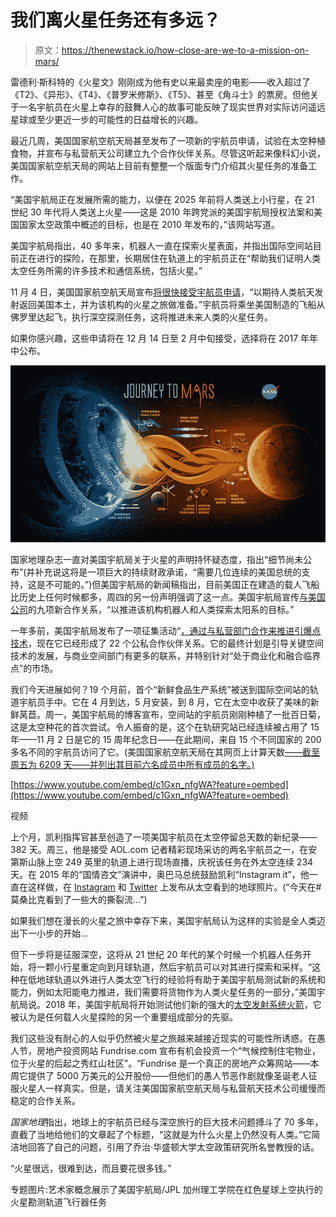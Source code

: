 # 我们离火星任务还有多远？

> 原文：<https://thenewstack.io/how-close-are-we-to-a-mission-on-mars/>

雷德利·斯科特的《火星文》刚刚成为他有史以来最卖座的电影——收入超过了《T2》、《异形》、《T4》、《普罗米修斯》、《T5》、甚至《角斗士》的票房。但他关于一名宇航员在火星上幸存的鼓舞人心的故事可能反映了现实世界对实际访问遥远星球或至少更近一步的可能性的日益增长的兴趣。

最近几周，美国国家航空航天局甚至发布了一项新的宇航员申请，试验在太空种植食物，并宣布与私营航天公司建立九个合作伙伴关系。尽管这听起来像科幻小说，美国国家航空航天局的网站上目前有整整一个版面专门介绍其火星任务的准备工作。

“美国宇航局正在发展所需的能力，以便在 2025 年前将人类送上小行星，在 21 世纪 30 年代将人类送上火星——这是 2010 年跨党派的美国宇航局授权法案和美国国家太空政策中概述的目标，也是在 2010 年发布的，”该网站写道。

美国宇航局指出，40 多年来，机器人一直在探索火星表面，并指出国际空间站目前正在进行的探险，在那里，长期居住在轨道上的宇航员正在“帮助我们证明人类太空任务所需的许多技术和通信系统，包括火星。”

11 月 4 日，美国国家航空航天局宣布[将很快接受宇航员申请](http://www.nasa.gov/press-release/be-an-astronaut-nasa-seeks-explorers-for-future-space-missions)，“以期待人类航天发射返回美国本土，并为该机构的火星之旅做准备。”宇航员将乘坐美国制造的飞船从佛罗里达起飞，执行深空探测任务，这将推进未来人类的火星任务。

如果你感兴趣，这些申请将在 12 月 14 日至 2 月中旬接受，选择将在 2017 年年中公布。

[![journey_to_mars](img/2ef07c845d3452c5f09fca5769ccd589.png)](https://thenewstack.io/wp-content/uploads/2015/11/journey_to_mars.jpeg)

国家地理杂志一直对美国宇航局关于火星的声明持怀疑态度，指出“细节尚未公布”(并补充说这将是一项巨大的持续财政承诺，“需要几位连续的美国总统的支持，这是不可能的。”)但美国宇航局的新闻稿指出，目前美国正在建造的载人飞船比历史上任何时候都多，周四的另一份声明强调了这一点。美国宇航局宣传[与美国公司](http://www.prnewswire.com/news-releases/nasa-announces-new-public-private-partnerships-to-advance-tipping-point-emerging-space-capabilities-300182258.html)的九项新合作关系，“以推进该机构机器人和人类探索太阳系的目标。”

一年多前，美国宇航局发布了一项征集活动“[，通过与私营部门合作来推进引爆点技术](http://nspires.nasaprs.com/external/solicitations/summary.do?method=init&solId=%7BED1BDB01-28C8-6859-E277-ED206F8B6D68%7D&path=open)，现在它已经形成了 22 个公私合作伙伴关系。它的最终计划是引导关键空间技术的发展，与商业空间部门有更多的联系，并特别针对“处于商业化和融合临界点”的市场。

我们今天进展如何？19 个月前，首个“新鲜食品生产系统”被送到国际空间站的轨道宇航员手中。它在 4 月到达，5 月安装，到 8 月，它在太空中收获了美味的新鲜莴苣。周一，美国宇航局的博客宣布，空间站的宇航员刚刚种植了一批百日菊，这是太空种花的首次尝试。令人振奋的是，这个在轨研究站已经连续被占用了 15 年——11 月 2 日是它的 15 周年纪念日——在此期间，来自 15 个不同国家的 200 多名不同的宇航员访问了它。(美国国家航空航天局在其网页上计算天数[——截至周五为 6209 天——并列出其目前六名成员中所有成员的名字。)](https://www.nasa.gov/mission_pages/station/main/index.html)

[https://www.youtube.com/embed/c1Gxn_nfgWA?feature=oembed](https://www.youtube.com/embed/c1Gxn_nfgWA?feature=oembed)

视频

上个月，凯利指挥官甚至创造了一项美国宇航员在太空停留总天数的新纪录——382 天。周三，他是接受 AOL.com 记者精彩现场采访的两名宇航员之一，在安第斯山脉上空 249 英里的轨道上进行现场直播，庆祝该任务在外太空连续 234 天。在 2015 年的“国情咨文”演讲中，奥巴马总统鼓励凯利“Instagram it”，他一直在这样做，在 [Instagram](https://instagram.com/stationcdrkelly/?hl=en) 和 [Twitter](https://twitter.com/StationCDRKelly) 上发布从太空看到的地球照片。(“今天在#莫桑比克看到了一些大的撕裂流…”)

如果我们想在漫长的火星之旅中幸存下来，美国宇航局认为这样的实验是全人类迈出下一小步的开始…

但下一步将是征服深空，这将从 21 世纪 20 年代的某个时候一个机器人任务开始，将一颗小行星重定向到月球轨道，然后宇航员可以对其进行探索和采样。“这种在低地球轨道以外进行人类太空飞行的经验将有助于美国宇航局测试新的系统和能力，例如太阳能电力推进，我们需要将货物作为人类火星任务的一部分，”美国宇航局说。2018 年，美国宇航局将开始测试他们新的强大的[太空发射系统火箭](https://www.nasa.gov/exploration/systems/sls/overview.html)，它被认为是任何载人火星探险的另一个重要组成部分的先驱。

我们这些没有耐心的人似乎仍然被火星之旅越来越接近现实的可能性所诱惑。在愚人节，房地产投资网站 Fundrise.com 宣布有机会投资一个“气候控制住宅物业，位于火星的后起之秀红山社区”。“Fundrise 是一个真正的房地产众筹网站——本周它提供了 5000 万美元的公开股份——但他们的愚人节恶作剧就像圣诞老人征服火星人一样真实。但是，请关注美国国家航空航天局与私营航天技术公司缓慢而稳定的合作关系。

*国家地理*指出，地球上的宇航员已经与深空旅行的巨大技术问题搏斗了 70 多年，直截了当地给他们的文章起了个标题，“这就是为什么火星上仍然没有人类。”它简洁地回答了自己的问题，引用了乔治·华盛顿大学太空政策研究所名誉教授的话。

“火星很远，很难到达，而且要花很多钱。”

专题图片:艺术家概念展示了美国宇航局/JPL 加州理工学院在红色星球上空执行的火星勘测轨道飞行器任务

<svg xmlns:xlink="http://www.w3.org/1999/xlink" viewBox="0 0 68 31" version="1.1"><title>Group</title> <desc>Created with Sketch.</desc></svg>